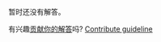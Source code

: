 
暂时还没有解答。

有兴趣[贡献你的解答](https://github.com/BFEdev/BFE.dev-solutions/blob/main/react-quiz/lazy-initial-state_zh.md)吗? [Contribute guideline](https://github.com/BFEdev/BFE.dev-solutions#how-to-contribute)
